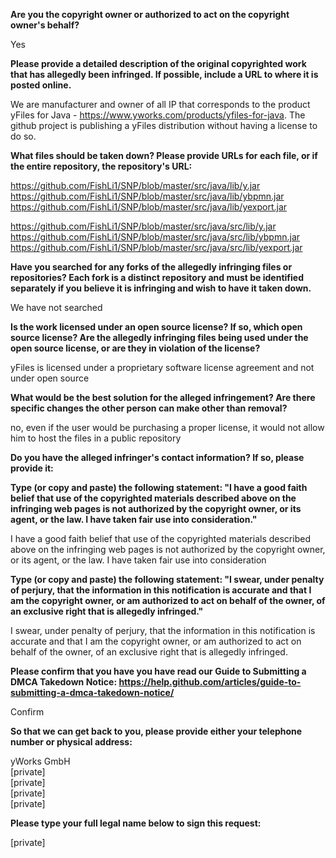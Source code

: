 **Are you the copyright owner or authorized to act on the copyright owner's behalf?**

Yes

**Please provide a detailed description of the original copyrighted work that has allegedly been infringed. If possible, include a URL to where it is posted online.**

We are manufacturer and owner of all IP that corresponds to the product yFiles for Java - https://www.yworks.com/products/yfiles-for-java. The github project is publishing a yFiles distribution without having a license to do so.

**What files should be taken down? Please provide URLs for each file, or if the entire repository, the repository's URL:**

https://github.com/FishLi1/SNP/blob/master/src/java/lib/y.jar
https://github.com/FishLi1/SNP/blob/master/src/java/lib/ybpmn.jar
https://github.com/FishLi1/SNP/blob/master/src/java/lib/yexport.jar

https://github.com/FishLi1/SNP/blob/master/src/java/src/lib/y.jar
https://github.com/FishLi1/SNP/blob/master/src/java/src/lib/ybpmn.jar
https://github.com/FishLi1/SNP/blob/master/src/java/src/lib/yexport.jar

**Have you searched for any forks of the allegedly infringing files or repositories? Each fork is a distinct repository and must be identified separately if you believe it is infringing and wish to have it taken down.**

We have not searched

**Is the work licensed under an open source license? If so, which open source license? Are the allegedly infringing files being used under the open source license, or are they in violation of the license?**

yFiles is licensed under a proprietary software license agreement and not under open source

**What would be the best solution for the alleged infringement? Are there specific changes the other person can make other than removal?**

no, even if the user would be purchasing a proper license, it would not allow him to host the files in a public repository

**Do you have the alleged infringer's contact information? If so, please provide it:**

**Type (or copy and paste) the following statement: "I have a good faith belief that use of the copyrighted materials described above on the infringing web pages is not authorized by the copyright owner, or its agent, or the law. I have taken fair use into consideration."**

I have a good faith belief that use of the copyrighted materials described above on the infringing web pages is not authorized by the copyright owner, or its agent, or the law. I have taken fair use into consideration

**Type (or copy and paste) the following statement: "I swear, under penalty of perjury, that the information in this notification is accurate and that I am the copyright owner, or am authorized to act on behalf of the owner, of an exclusive right that is allegedly infringed."**

I swear, under penalty of perjury, that the information in this notification is accurate and that I am the copyright owner, or am authorized to act on behalf of the owner, of an exclusive right that is allegedly infringed.

**Please confirm that you have you have read our Guide to Submitting a DMCA Takedown Notice: https://help.github.com/articles/guide-to-submitting-a-dmca-takedown-notice/**

Confirm

**So that we can get back to you, please provide either your telephone number or physical address:**

yWorks GmbH  
[private]  
[private]  
[private]  
[private]

**Please type your full legal name below to sign this request:**

[private]
